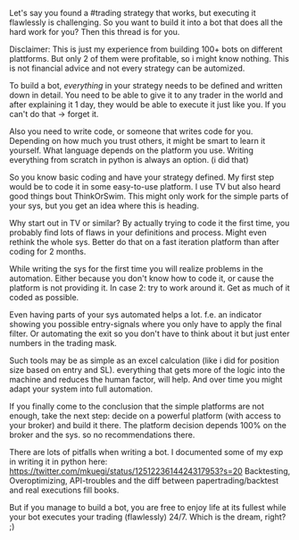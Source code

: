 
Let's say you found a #trading strategy that works, but executing it flawlessly is challenging. So you want to build it into a bot that does all the hard work for you? Then this thread is for you.
 
Disclaimer: This is just my experience from building 100+ bots on different plattforms. But only 2 of them were profitable, so i might know nothing. This is not financial advice and not every strategy can be automized.
 
To build a bot, *everything* in your strategy needs to be defined and written down in detail. You need to be able to give it to any trader in the world and after explaining it 1 day, they would be able to execute it just like you. If you can't do that -> forget it.
 
Also you need to write code, or someone that writes code for you. Depending on how much you trust others, it might be smart to learn it yourself. What language depends on the platform you use. Writing everything from scratch in python is always an option. (i did that)
 
So you know basic coding and have your strategy defined. My first step would be to code it in some easy-to-use platform. I use TV but also heard good things bout ThinkOrSwim. This might only work for the simple parts of your sys, but you get an idea where this is heading.
 
Why start out in TV or similar? By actually trying to code it the first time, you probably find lots of flaws in your definitions and process. Might even rethink the whole sys. Better do that on a fast iteration platform than after coding for 2 months.
 
While writing the sys for the first time you will realize problems in the automation. Either because you don't know how to code it, or cause the platform is not providing it. In case 2: try to work around it. Get as much of it coded as possible.
 
Even having parts of your sys automated helps a lot. f.e. an indicator showing you possible entry-signals where you only have to apply the final filter. Or automating the exit so you don't have to think about it but just enter numbers in the trading mask.
 
Such tools may be as simple as an excel calculation (like i did for position size based on entry and SL). everything that gets more of the logic into the machine and reduces the human factor, will help. And over time you might adapt your system into full automation.
 
If you finally come to the conclusion that the simple platforms are not enough, take the next step: decide on a powerful platform (with access to your broker) and build it there. The platform decision depends 100% on the broker and the sys. so no recommendations there.
 
There are lots of pitfalls when writing a bot. I documented some of my exp in writing it in python here: https://twitter.com/mkuegi/status/1251223614424317953?s=20 Backtesting, Overoptimizing, API-troubles and the diff between papertrading/backtest and real executions fill books.
 
But if you manage to build a bot, you are free to enjoy life at its fullest while your bot executes your trading (flawlessly) 24/7. Which is the dream, right? ;)
  